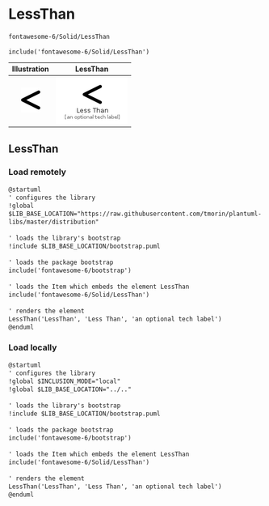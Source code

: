 # LessThan


```text
fontawesome-6/Solid/LessThan
```

```text
include('fontawesome-6/Solid/LessThan')
```



| Illustration | LessThan |
| :---: | :---: |
| ![illustration for Illustration](../../fontawesome-6/Solid/LessThan.png) | ![illustration for LessThan](../../fontawesome-6/Solid/LessThan.Local.png) |




## LessThan

### Load remotely
```plantuml
@startuml
' configures the library
!global $LIB_BASE_LOCATION="https://raw.githubusercontent.com/tmorin/plantuml-libs/master/distribution"

' loads the library's bootstrap
!include $LIB_BASE_LOCATION/bootstrap.puml

' loads the package bootstrap
include('fontawesome-6/bootstrap')

' loads the Item which embeds the element LessThan
include('fontawesome-6/Solid/LessThan')

' renders the element
LessThan('LessThan', 'Less Than', 'an optional tech label')
@enduml
```

### Load locally
```plantuml
@startuml
' configures the library
!global $INCLUSION_MODE="local"
!global $LIB_BASE_LOCATION="../.."

' loads the library's bootstrap
!include $LIB_BASE_LOCATION/bootstrap.puml

' loads the package bootstrap
include('fontawesome-6/bootstrap')

' loads the Item which embeds the element LessThan
include('fontawesome-6/Solid/LessThan')

' renders the element
LessThan('LessThan', 'Less Than', 'an optional tech label')
@enduml
```

